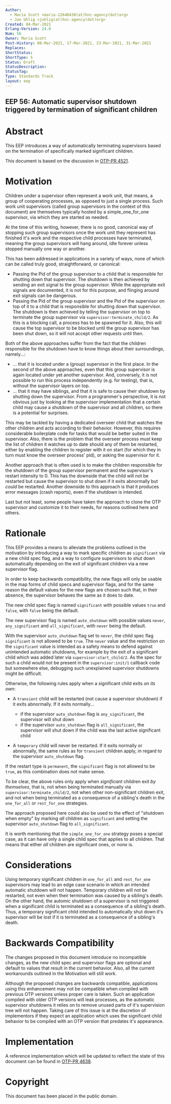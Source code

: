 ```yaml
---
Author:
  - Maria Scott <maria-12648430(at)hnc-agency(dot)org>
  - Jan Uhlig <juhlig(at)hnc-agency(dot)org>
Created: 04-Mar-2021
Erlang-Version: 24.0
Num: 56
Owner: Maria Scott
Post-History: 08-Mar-2021, 17-Mar-2021, 23-Mar-2021, 31-Mar-2021
Replaces: 
ShortStatus: 
ShortType: S
Status: Draft
StatusDescription: 
StatusTag: 
Type: Standards Track
layout: eep
---
```

EEP 56: Automatic supervisor shutdown triggered by termination of significant children
----

Abstract
========

This EEP introduces a way of automatically terminating supervisors based
on the termination of specifically marked significant children.

This document is based on the discussion in [OTP-PR 4521][].

Motivation
==========

Children under a supervisor often represent a work unit, that means, a group
of cooperating processes, as opposed to just a single process. Such work
unit supervisors (called group supervisors in the context of this document)
are themselves typically hosted by a simple\_one\_for\_one supervisor, via
which they are started as needed.

At the time of this writing, however, there is no good, canonical way of
stopping such group supervisors once the work unit they represent has
finished it's work and the respective child processes have terminated,
meaning the group supervisors will hang around, idle forever unless
stopped manually one way or another.

This has been addressed in applications in a variety of ways, none of which
can be called truly good, straightforward, or canonical:

* Passing the Pid of the group supervisor to a child that is responsible for
  shutting down that supervisor. The shutdown is then achieved by sending
  an exit signal to the group supervisor. While the appropriate exit signals
  are documented, it is not for this purpose, and flinging around exit signals
  can be dangerous.
* Passing the Pid of the group supervisor and the Pid of the supervisor on top
  of it to a child that is responsible for shutting down that supervisor.
  The shutdown is then achieved by telling the supervisor on top to terminate
  the group supervisor via `supervisor:terminate_child/2`. As this is a
  blocking call, a process has to be spawned for it. Also, this will cause
  the top supervisor to be blocked until the group supervisor has been shut
  down, so it will not accept other requests until then.

Both of the above approaches suffer from the fact that the children responsible
for the shutdown have to know things about their surroundings, namely...:

* ... that it is located under a (group) supervisor in the first place. In the
  second of the above approaches, even that this group supervisor is again
  located under yet another supervisor. And, conversely, it is not possible
  to run this process independently (e.g. for testing), that is, without
  the supervisor layers on top.
* ... that it may have siblings, and that it is safe to cause their shutdown
  by shutting down the supervisor. From a programmer's perspective, it is not
  obvious just by looking at the supervisor implementation that a certain
  child may cause a shutdown of the supervisor and all children, so there is
  a potential for surprises.

This may be tackled by having a dedicated overseer child that watches the
other children and acts according to their behavior. However, this requires
considerable boilerplate code for tasks that would be better suited in the
supervisor. Also, there is the problem that the overseer process must keep
the list of children it watches up to date should any of them be restarted,
either by enabling the children to register with it on start (for which they
in turn must know the overseer process' pid), or asking the supervisor
for it.

Another approach that is often used is to make the children responsible for
the shutdown of the group supervisor permanent and the supervisor's restart
intensity to 0. This has the downside that the child will not be restarted
but cause the supervisor to shut down if it exits abnormally but _could_
be restarted. Another downside to this approach is that it produces error
messages (crash reports), even if the shutdown is intended.

Last but not least, some people have taken the approach to clone the OTP
supervisor and customize it to their needs, for reasons outlined here and
others.

Rationale
=========

This EEP provides a means to alleviate the problems outlined in the
motivation by introducing a way to mark specific children as `significant`
via a new child spec flag, and a way to configure supervisors to shut down
automatically depending on the exit of significant children via a new
supervisor flag.

In order to keep backwards compatibility, the new flags will only be usable
in the map forms of child specs and supervisor flags, and for the same reason
the default values for the new flags are chosen such that, in their absence,
the supervisor behaves the same as it does to date.

The new child spec flag is named `significant` with possible values `true` and
`false`, with `false` being the default.

The new supervisor flag is named `auto_shutdown` with possible values `never`,
`any_significant` and `all_significant`, with `never` being the default.

With the supervisor `auto_shutdown` flag set to `never`, the child spec flag
`significant` is not allowed to be `true`. The `never` value and the restriction
on the `significant` value is intended as a safety means to defend against
unintended automatic shutdowns, for example by the exit of a significant child
which was added later via `supervisor:start_child/2`. As the spec for such a
child would not be present in the `supervisor:init/1` callback code but
somewhere else, debugging such unexplained supervisor shutdowns might be
difficult.

Otherwise, the following rules apply when a significant child exits _on its
own_:

* A `transient` child will be restarted (not cause a supervisor shutdown)
  if it exits abnormally. If it exits normally...

    * if the supervisor `auto_shutdown` flag is `any_significant`, the supervisor
      will shut down
    * if the supervisor `auto_shutdown` flag is `all_significant`, the supervisor
      will shut down if the child was the last active significant child

* A `temporary` child will never be restarted. If it exits normally or
  abnormally, the same rules as for `transient` children apply, in regard to
  the supervisor `auto_shutdown` flag.

If the restart type is `permanent`, the `significant` flag is not allowed to
be `true`, as this combination does not make sense.

To be clear, the above rules only apply when _significant_ children exit
_by themselves_, that is, not when being terminated manually via
`supervisor:terminate_child/2`, not when other non-significant children exit,
and not when being terminated as a consequence of a sibling's death in the
`one_for_all` or `rest_for_one` strategies.

The approach proposed here could also be used to the effect of "shutdown when
empty" by marking _all_ children as `significant` and setting the supervisor
`auto_shutdown` flag to `all_significant`.

It is worth mentioning that the `simple_one_for_one` strategy poses a special
case, as it can have only a single child spec that applies to all children.
That means that either _all_ children are significant ones, or _none_ is.

Considerations
==============

Using temporary significant children in `one_for_all` and `rest_for_one`
supervisors may lead to an edge case scenario in which an intended automatic
shutdown will not happen. Temporary children will not be restarted, not even
when their termination was caused by a sibling's death. On the other hand,
the automic shutdown of a supervisor is not triggered when a significant
child is terminated as a consequence of a sibling's death. Thus, a temporary
significant child intended to automatically shut down it's supervisor will
be lost if it is terminated as a consequence of a sibling's death.

Backwards Compatibility
=======================

The changes proposed in this document introduce no incompatible changes, as
the new child spec and supervisor flags are optional and default to values
that result in the current behavior. Also, all the current workarounds
outlined in the Motivation will still work.

Although the proposed changes are backwards compatible, applications using
this enhancement may not be compatible when compiled with previous OTP
versions unless proper care is taken.
Such an application compiled with older OTP versions will leak processes,
as the automatic supervisor shutdowns it relies on to remove unused parts of
it's supervision tree will not happen.
Taking care of this issue is at the discretion of implementors if they expect
an application which uses the significant child behavior to be compiled
with an OTP version that predates it's appearance.

Implementation
==============

A reference implementation which will be updated to reflect the state of this
document can be found in [OTP-PR 4638][].

[OTP-PR 4521]: https://github.com/erlang/otp/pull/4521 "supervisor: add restart type intrinsic #4521"

[OTP-PR 4638]: https://github.com/erlang/otp/pull/4638 "Reference implementation for EEP 56"

Copyright
=========

This document has been placed in the public domain.

[EmacsVar]: <> "Local Variables:"
[EmacsVar]: <> "mode: indented-text"
[EmacsVar]: <> "indent-tabs-mode: nil"
[EmacsVar]: <> "sentence-end-double-space: t"
[EmacsVar]: <> "fill-column: 70"
[EmacsVar]: <> "coding: utf-8"
[EmacsVar]: <> "End:"
[VimVar]: <> " vim: set fileencoding=utf-8 expandtab shiftwidth=4 softtabstop=4: "